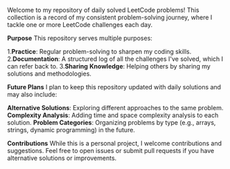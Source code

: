 Welcome to my repository of daily solved LeetCode problems! 
This collection is a record of my consistent problem-solving journey, where I tackle one or more LeetCode challenges each day.

**Purpose**
This repository serves multiple purposes:

1.**Practice**: Regular problem-solving to sharpen my coding skills.
2.**Documentation**: A structured log of all the challenges I've solved, which I can refer back to.
3.**Sharing** **Knowledge**: Helping others by sharing my solutions and methodologies.

**Future Plans**
I plan to keep this repository updated with daily solutions and may also include:

**Alternative Solutions**: Exploring different approaches to the same problem.
**Complexity Analysis**: Adding time and space complexity analysis to each solution.
**Problem Categories**: Organizing problems by type (e.g., arrays, strings, dynamic programming) in the future.

**Contributions**
While this is a personal project, I welcome contributions and suggestions. Feel free to open issues or submit pull requests if you have alternative solutions or improvements.
